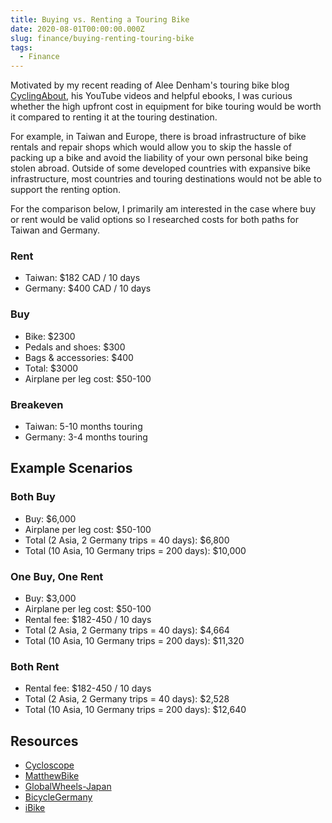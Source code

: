 ```yaml
---
title: Buying vs. Renting a Touring Bike
date: 2020-08-01T00:00:00.000Z
slug: finance/buying-renting-touring-bike
tags:
  - Finance
---
```


Motivated by my recent reading of Alee Denham's touring bike blog [CyclingAbout](https://www.cyclingabout.com/), his YouTube videos and helpful ebooks, I was curious whether the high upfront cost in equipment for bike touring would be worth it compared to renting it at the touring destination.

For example, in Taiwan and Europe, there is broad infrastructure of bike rentals and repair shops which would allow you to skip the hassle of packing up a bike and avoid the liability of your own personal bike being stolen abroad. Outside of some developed countries with expansive bike infrastructure, most countries and touring destinations would not be able to support the renting option.

For the comparison below, I primarily am interested in the case where buy or rent would be valid options so I researched costs for both paths for Taiwan and Germany.

### Rent

- Taiwan: \$182 CAD / 10 days
- Germany: \$400 CAD / 10 days

### Buy

- Bike: \$2300
- Pedals and shoes: \$300
- Bags & accessories: \$400
- Total: \$3000
- Airplane per leg cost: \$50-100

### Breakeven

- Taiwan: 5-10 months touring
- Germany: 3-4 months touring

## Example Scenarios

### Both Buy

- Buy: \$6,000
- Airplane per leg cost: \$50-100
- Total (2 Asia, 2 Germany trips = 40 days): \$6,800
- Total (10 Asia, 10 Germany trips = 200 days): \$10,000

### One Buy, One Rent

- Buy: \$3,000
- Airplane per leg cost: \$50-100
- Rental fee: \$182-450 / 10 days
- Total (2 Asia, 2 Germany trips = 40 days): \$4,664
- Total (10 Asia, 10 Germany trips = 200 days): \$11,320

### Both Rent

- Rental fee: \$182-450 / 10 days
- Total (2 Asia, 2 Germany trips = 40 days): \$2,528
- Total (10 Asia, 10 Germany trips = 200 days): \$12,640

## Resources

- [Cycloscope](https://cycloscope.net/bike-rental-taiwan)
- [MatthewBike](https://mathewbike.com/rental/30-gears-touring-bike/)
- [GlobalWheels-Japan](https://globalwheels-japan.com/pages/how-to-rent)
- [BicycleGermany](http://bicyclegermany.com/rent_or_bring.html)
- [iBike](http://www.ibike.org/encouragement/travel/bagregs.htm)
